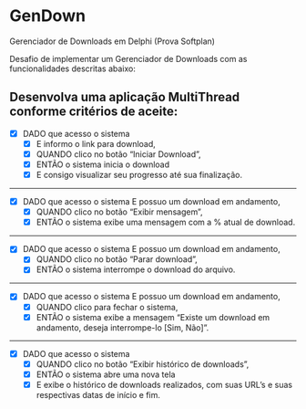 # GenDown
Gerenciador de Downloads em Delphi (Prova Softplan)

Desafio de implementar um Gerenciador de Downloads com as funcionalidades descritas abaixo:

Desenvolva uma aplicação MultiThread conforme critérios de aceite:
---
- [x] DADO que acesso o sistema
   - [x] E informo o link para download,
   - [x] QUANDO clico no botão “Iniciar Download”,
   - [x] ENTÃO o sistema inicia o download
   - [x] E consigo visualizar seu progresso até sua finalização.
---
- [x] DADO que acesso o sistema E possuo um download em andamento,
   - [x] QUANDO clico no botão “Exibir mensagem”,
   - [x] ENTÃO o sistema exibe uma mensagem com a % atual de download.
---
- [x] DADO que acesso o sistema E possuo um download em andamento,
   - [x] QUANDO clico no botão “Parar download”,
   - [x] ENTÃO o sistema interrompe o download do arquivo.
---
- [x] DADO que acesso o sistema E possuo um download em andamento,
   - [x] QUANDO clico para fechar o sistema,
   - [x] ENTÃO o sistema exibe a mensagem “Existe um download em andamento, deseja interrompe-lo [Sim, Não]”.
---
- [x] DADO que acesso o sistema
   - [x] QUANDO clico no botão “Exibir histórico de downloads”,
   - [x] ENTÃO o sistema abre uma nova tela
   - [x] E exibe o histórico de downloads realizados, com suas URL’s e suas respectivas datas de início e fim.

